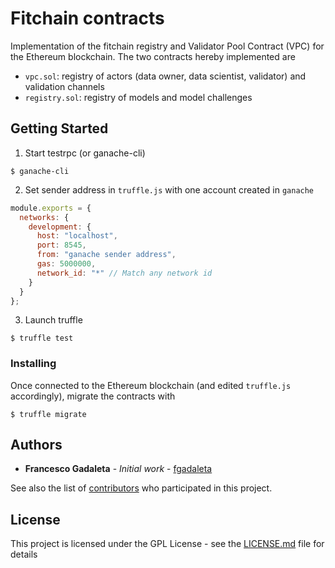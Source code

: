 # Fitchain contracts

Implementation of the fitchain registry and Validator Pool Contract (VPC) for the Ethereum blockchain.
The two contracts hereby implemented are 

- `vpc.sol`: registry of actors (data owner, data scientist, validator) and validation channels
- `registry.sol`:  registry of models and model challenges

## Getting Started

1. Start testrpc (or ganache-cli)

``` $ ganache-cli ```


2. Set sender address in ```truffle.js``` with one account created in ```ganache```


```javascript
module.exports = {
  networks: {
    development: {
      host: "localhost",
      port: 8545,
      from: "ganache sender address",  
      gas: 5000000,
      network_id: "*" // Match any network id
    }
  }
};
```

3. Launch truffle

` $ truffle test `


### Installing

Once connected to the Ethereum blockchain (and edited `truffle.js` accordingly), migrate the contracts with 

```$ truffle migrate ```


## Authors

* **Francesco Gadaleta** - *Initial work* - [fgadaleta](https://github.com/fgadaleta)

See also the list of [contributors](CONTRIBUTORS.md) who participated in this project.

## License

This project is licensed under the GPL License - see the [LICENSE.md](LICENSE.md) file for details
